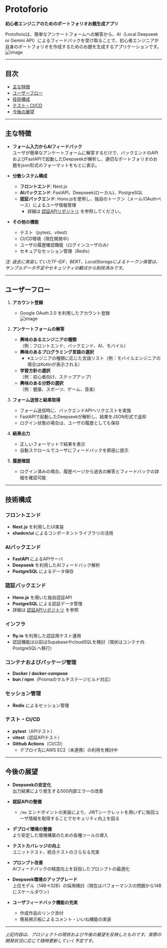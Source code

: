 # Protoforio

**初心者エンジニアのためのポートフォリオお題生成アプリ**

Protoforioは、簡単なアンケートフォームへの解答から、AI（Local Deepseek or Gemini API）によるフィードバックを受け取ることで、初心者エンジニアが自身のポートフォリオを作成するためのお題を生成するアプリケーションです。
![image](https://github.com/user-attachments/assets/195ab870-865f-4098-ac23-4b291cdd7e4b)

---

## 目次

- [主な特徴](#主な特徴)
- [ユーザーフロー](#ユーザーフロー)
- [技術構成](#技術構成)
- [テスト・CI/CD](#テスト・cicd)
- [今後の展望](#今後の展望)

---

## 主な特徴

- **フォーム入力からAIフィードバック**  
  ユーザが簡単なアンケートフォームに解答するだけで、バックエンドのAPIおよびFastAPIで起動したDeepseekが解析し、適切なポートフォリオのお題をjson形式のフォーマットをもとに表示。

- **分散システム構成**  
  - **フロントエンド**: Next.js  
  - **AIバックエンド**: FastAPI、Deepseek(ローカル)、PostgreSQL  
  - **認証バックエンド**: Hono.jsを使用し、独自のトークン（メール/OAuthベース）によるユーザ情報管理  
    - 詳細は [認証APIリポジトリ](https://github.com/nowex35/auth) を参照してください。

- **その他の機能**  
  - テスト（pytest、vitest）
  - CI/CD環境（現在開発中）
  - ユーザの履歴確認機能（ログインユーザのみ）
  - セキュアなセッション管理（Redis）

*注: 過去に実装していたTF-IDF、BERT、LocalStorageによるトークン保管は、サンプルデータ不足やセキュリティの観点から削除済みです。*

---

## ユーザーフロー

1. **アカウント登録**  
   - Google OAuth 2.0 を利用したアカウント登録  
![image](https://github.com/user-attachments/assets/cf00d23a-0213-4d96-8da3-b03d46567f93)


2. **アンケートフォームの解答**  
   - **興味のあるエンジニアの種類**  
     （例：フロントエンド、バックエンド、AI、モバイル）
   - **興味のあるプログラミング言語の選択**  
     - ※エンジニアの種類に応じた言語リスト（例：モバイルエンジニアの場合はKotlinが表示される）
   - **学習方針の選択**  
     （例：初心者向け、ステップアップ）
   - **興味のある分野の選択**  
     （例：健康、スポーツ、ゲーム、音楽）

3. **フォーム送信と結果取得**  
   - フォーム送信時に、バックエンドAPIへリクエストを実施  
   - FastAPIで起動したDeepseekが解析し、結果をJSON形式で返却  
   - ログイン状態の場合は、ユーザの履歴としても保存

4. **結果出力**  
   - 正しいフォーマットで結果を表示  
   - 自動スクロールでユーザにフィードバックを即座に提示

5. **履歴確認**  
   - ログイン済みの場合、履歴ページから過去の解答とフィードバックの詳細を確認可能

---

## 技術構成

### フロントエンド
- **Next.js** を利用したUI実装
- **shadcn/ui** によるコンポーネントライブラリの活用

### AIバックエンド
- **FastAPI** によるAPIサーバ
- **Deepseek** を利用したAIフィードバック解析
- **PostgreSQL** によるデータ保存

### 認証バックエンド
- **Hono.js** を用いた独自認証API  
- **PostgreSQL** による認証データ管理  
- 詳細は [認証APIリポジトリ](https://github.com/nowex35/auth) を参照

### インフラ
- **fly.io** を利用した認証用テスト運用
- 認証機能は以前はSupabaseやcloudSQLを検討（現状はコンテナ内PostgreSQLへ移行）

### コンテナおよびパッケージ管理
- **Docker / docker-compose**
- **bun / npm**（Prismaのマルチステージビルド対応）

### セッション管理
- **Redis** によるセッション管理

### テスト・CI/CD
- **pytest**（APIテスト）
- **vitest**（認証APIテスト）
- **Github Actions**（CI/CD）
  - デプロイ先にAWS EC2（未連携）の利用を検討中

---

## 今後の展望

- **Deepseekの安定化**  
  出力結果により発生する500内部エラーの改善

- **認証APIの整備**  
  - `/me` エンドポイントの実装により、JWTシークレットを用いずに毎回ユーザ情報を取得することでセキュリティ向上を図る

- **デプロイ環境の整備**  
  より安定した環境構築のための各種ツールの導入

- **テストカバレッジの向上**  
  ユニットテスト、統合テストのさらなる充実

- **プロンプト改善**  
  AIフィードバックの精度向上を目指したプロンプトの最適化

- **Deepseek環境のアップグレード**  
  上位モデル（14B→32B）の採用検討（現在はパフォーマンスの問題から14Bにスケールダウン）

- **ユーザフィードバック機能の充実**  
  - 作成作品のリンク添付
  - 簡易掲示板によるコメント・いいね機能の実装


---

*上記内容は、プロジェクトの現状および今後の展望を反映したものです。実際の開発状況に応じて随時更新していく予定です。*
